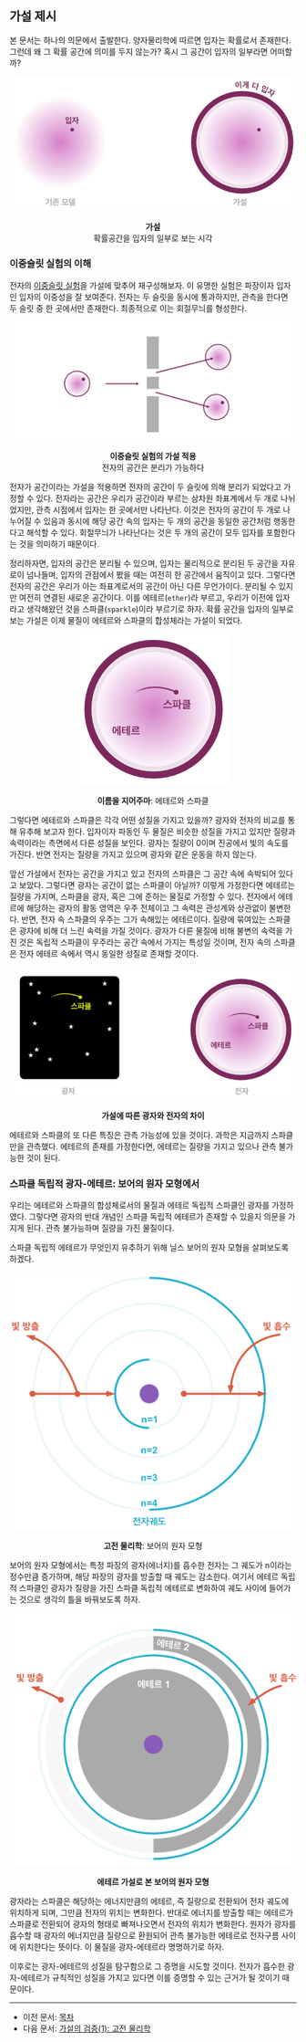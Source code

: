 ## 가설 제시

본 문서는 하나의 의문에서 출발한다. 양자물리학에 따르면 입자는 확률로서 존재한다. 그런데 왜 그 확률 공간에 의미를 두지 않는가? 혹시 그 공간이 입자의 일부라면 어떠할까?

<p align="center">
 <img src="./images/pic3.png">
</p>

<p align="center"><strong>가설</strong><br>확률공간을 입자의 일부로 보는 시각</p>

### 이중슬릿 실험의 이해

전자의 [이중슬릿 실험](https://ko.wikipedia.org/wiki/%EC%9D%B4%EC%A4%91%EC%8A%AC%EB%A6%BF_%EC%8B%A4%ED%97%98)을 가설에 맞추어 재구성해보자. 이 유명한 실험은 파장이자 입자인 입자의 이중성을 잘 보여준다. 전자는 두 슬릿을 동시에 통과하지만, 관측을 한다면 두 슬릿 중 한 곳에서만 존재한다. 최종적으로 이는 회절무늬를 형성한다.

<p align="center">
 <img src="./images/pic4.png">
</p>

<p align="center"><strong>이중슬릿 실험의 가설 적용</strong><br>전자의 공간은 분리가 가능하다</p>

전자가 공간이라는 가설을 적용하면 전자의 공간이 두 슬릿에 의해 분리가 되었다고 가정할 수 있다. 전자라는 공간은 우리가 공간이라 부르는 삼차원 좌표계에서 두 개로 나뉘었지만, 관측 시점에서 입자는 한 곳에서만 나타난다. 이것은 전자의 공간이 두 개로 나누어질 수 있음과 동시에 해당 공간 속의 입자는 두 개의 공간을 동일한 공간처럼 행동한다고 해석할 수 있다. 회절무늬가 나타난다는 것은 두 개의 공간이 모두 입자를 포함한다는 것을 의미하기 때문이다.

정리하자면, 입자의 공간은 분리될 수 있으며, 입자는 물리적으로 분리된 두 공간을 자유로이 넘나들며, 입자의 관점에서 봤을 때는 여전히 한 공간에서 움직이고 있다. 그렇다면 전자의 공간은 우리가 아는 좌표계로서의 공간이 아닌 다른 무언가이다. 분리될 수 있지만 여전히 연결된 새로운 공간이다. 이를 에테르(`ether`)라 부르고, 우리가 이전에 입자라고 생각해왔던 것을 스파클(`sparkle`)이라 부르기로 하자. 확률 공간을 입자의 일부로 보는 가설은 이제 물질이 에테르와 스파클의 합성체라는 가설이 되었다.

<p align="center">
 <img src="./images/pic7.png">
</p>

<p align="center"><strong>이름을 지어주마</strong>: 에테르와 스파클</p>

그렇다면 에테르와 스파클은 각각 어떤 성질을 가지고 있을까? 광자와 전자의 비교를 통해 유추해 보고자 한다. 입자이자 파동인 두 물질은 비슷한 성질을 가지고 있지만 질량과 속력이라는 측면에서 다른 성질을 보인다. 광자는 질량이 0이며 진공에서 빛의 속도를 가진다. 반면 전자는 질량을 가지고 있으며 광자와 같은 운동을 하지 않는다.

앞선 가설에서 전자는 공간을 가지고 있고 전자의 스파클은 그 공간 속에 속박되어 있다고 보았다. 그렇다면 광자는 공간이 없는 스파클이 아닐까? 이렇게 가정한다면 에테르는 질량을 가지며, 스파클을 광자, 혹은 그에 준하는 물질로 가정할 수 있다. 전자에서 에테르에 해당하는 광자의 활동 영역은 우주 전체이고 그 속력은 관성계와 상관없이 불변한다. 반면, 전자 속 스파클의 우주는 그가 속해있는 에테르이다. 질량에 묶여있는 스파클은 광자에 비해 더 느린 속력을 가질 것이다. 광자가 다른 물질에 비해 불변의 속력을 가진 것은 독립적 스파클이 우주라는 공간 속에서 가지는 특성일 것이며, 전자 속의 스파클은 전자 에테르 속에서 역시 동일한 성질로 존재할 것이다.

<p align="center">
 <img src="./images/pic8.png">
</p>

<p align="center"><strong>가설에 따른 광자와 전자의 차이</strong></p>

에테르와 스파클의 또 다른 특징은 관측 가능성에 있을 것이다. 과학은 지금까지 스파클만을 관측했다. 에테르의 존재를 가정한다면, 에테르는 질량을 가지고 있으나 관측 불가능한 것이 된다.
 
### 스파클 독립적 광자-에테르: 보어의 원자 모형에서

우리는 에테르와 스파클의 합성체로서의 물질과 에테르 독립적 스파클인 광자를 가정하였다. 그렇다면 광자의 반대 개념인 스파클 독립적 에테르가 존재할 수 있을지 의문을 가지게 된다. 관측 불가능하며 질량을 가진 물질이다.

스파클 독립적 에테르가 무엇인지 유추하기 위해 닐스 보어의 원자 모형을 살펴보도록 하겠다.

<p align="center">
 <img src="./images/pic1.png">
</p>

<p align="center"><strong>고전 물리학</strong>: 보어의 원자 모형</p>

보어의 원자 모형에서는 특정 파장의 광자(에너지)를 흡수한 전자는 그 궤도가 n이라는 정수만큼 증가하며, 해당 파장의 광자를 방출할 때 궤도는 감소한다. 여기서 에테르 독립적 스파클인 광자가 질량을 가진 스파클 독립적 에테르로 변화하여 궤도 사이에 들어가는 것으로 생각의 틀을 바꿔보도록 하자.

<p align="center">
 <img src="./images/pic2.png">
</p>

<p align="center"><strong>에테르 가설로 본 보어의 원자 모형</strong></p>

광자라는 스파클은 해당하는 에너지만큼의 에테르, 즉 질량으로 전환되어 전자 궤도에 위치하게 되며, 그만큼 전자의 위치는 변화한다. 반대로 에너지를 방출할 때는 에테르가 스파클로 전환되어 광자의 형태로 빠져나오면서 전자의 위치가 변화한다. 원자가 광자를 흡수할 때 광자의 에너지만큼 질량으로 환원되어 관측 불가능한 에테르로 전자구름 사이에 위치한다는 뜻이다. 이 물질을 광자-에테르라 명명하기로 하자.

이후로는 광자-에테르의 성질을 탐구함으로 그 증명을 시도할 것이다. 전자가 흡수한 광자-에테르가 규칙적인 성질을 가지고 있다면 이를 증명할 수 있는 근거가 될 것이기 때문이다.

---

- 이전 문서: [목차](./README.md)
- 다음 문서: [가설의 검증(1): 고전 물리학](./energy.md)
